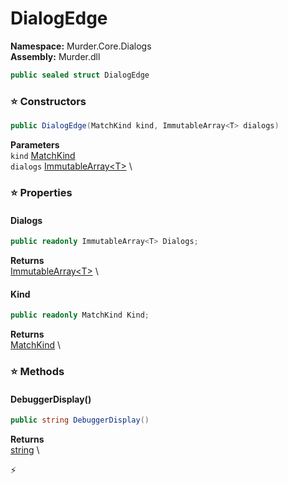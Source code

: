 # DialogEdge

**Namespace:** Murder.Core.Dialogs \
**Assembly:** Murder.dll

```csharp
public sealed struct DialogEdge
```

### ⭐ Constructors
```csharp
public DialogEdge(MatchKind kind, ImmutableArray<T> dialogs)
```

**Parameters** \
`kind` [MatchKind](../../../Murder/Core/Dialogs/MatchKind.html) \
`dialogs` [ImmutableArray\<T\>](https://learn.microsoft.com/en-us/dotnet/api/System.Collections.Immutable.ImmutableArray-1?view=net-7.0) \

### ⭐ Properties
#### Dialogs
```csharp
public readonly ImmutableArray<T> Dialogs;
```

**Returns** \
[ImmutableArray\<T\>](https://learn.microsoft.com/en-us/dotnet/api/System.Collections.Immutable.ImmutableArray-1?view=net-7.0) \
#### Kind
```csharp
public readonly MatchKind Kind;
```

**Returns** \
[MatchKind](../../../Murder/Core/Dialogs/MatchKind.html) \
### ⭐ Methods
#### DebuggerDisplay()
```csharp
public string DebuggerDisplay()
```

**Returns** \
[string](https://learn.microsoft.com/en-us/dotnet/api/System.String?view=net-7.0) \



⚡